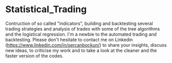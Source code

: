 # Statistical_Trading
Contruction of so called "indicators", building and backtesting several trading strategies and analysis of trades with some of the tree algorithms and the logistical regression.
I'm a newbie to the automated trading and backtesting. Please don't hesitate to contact me on Linkedin (https://www.linkedin.com/in/sercanbockun/) to share your insights, discuss new ideas,
to criticise my work and to take a look at the cleaner and the faster version of the codes.
